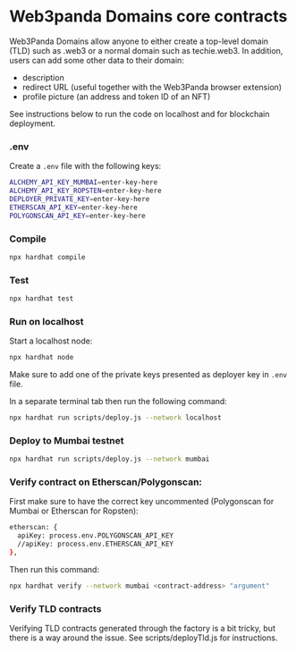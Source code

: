 # Web3panda Domains core contracts

Web3Panda Domains allow anyone to either create a top-level domain (TLD) such as .web3 or a normal domain such as techie.web3. In addition, users can add some other data to their domain:

- description
- redirect URL (useful together with the Web3Panda browser extension)
- profile picture (an address and token ID of an NFT)

See instructions below to run the code on localhost and for blockchain deployment.

### .env

Create a `.env` file with the following keys:

```bash
ALCHEMY_API_KEY_MUMBAI=enter-key-here
ALCHEMY_API_KEY_ROPSTEN=enter-key-here
DEPLOYER_PRIVATE_KEY=enter-key-here
ETHERSCAN_API_KEY=enter-key-here
POLYGONSCAN_API_KEY=enter-key-here
```

### Compile

```bash
npx hardhat compile
```

### Test

```bash
npx hardhat test
```

### Run on localhost

Start a localhost node:

```bash
npx hardhat node
```

Make sure to add one of the private keys presented as deployer key in `.env` file.

In a separate terminal tab then run the following command:

```bash
npx hardhat run scripts/deploy.js --network localhost
```

### Deploy to Mumbai testnet

```bash
npx hardhat run scripts/deploy.js --network mumbai
```

### Verify contract on Etherscan/Polygonscan:

First make sure to have the correct key uncommented (Polygonscan for Mumbai or Etherscan for Ropsten):

```bash
etherscan: {
  apiKey: process.env.POLYGONSCAN_API_KEY
  //apiKey: process.env.ETHERSCAN_API_KEY
},
```

Then run this command:

```bash
npx hardhat verify --network mumbai <contract-address> "argument"
```

### Verify TLD contracts

Verifying TLD contracts generated through the factory is a bit tricky, but there is a way around the issue. See scripts/deployTld.js for instructions.
